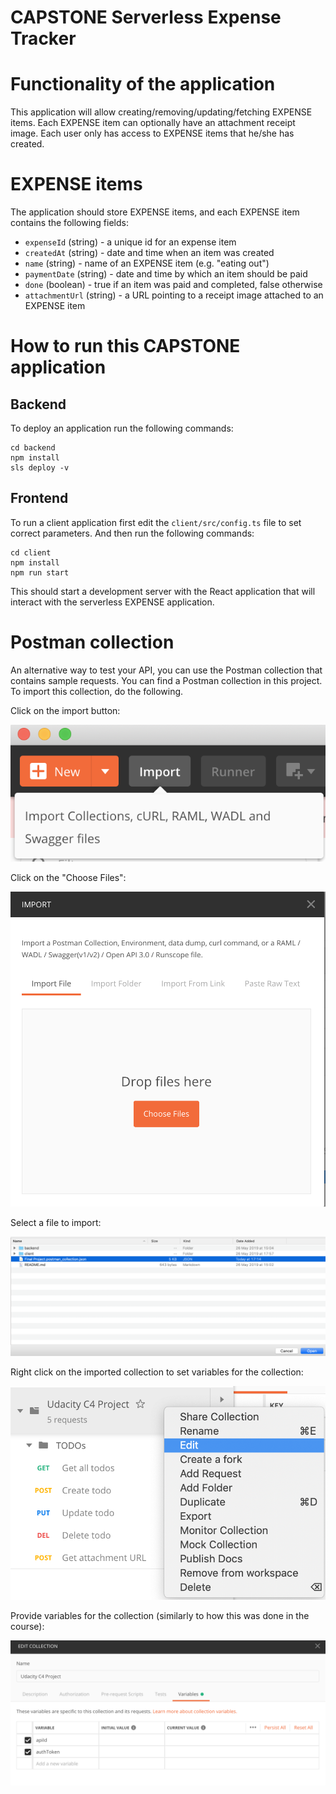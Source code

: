 # CAPSTONE Serverless Expense Tracker

# Functionality of the application

This application will allow creating/removing/updating/fetching EXPENSE items. Each EXPENSE item can optionally have an attachment receipt image. Each user only has access to EXPENSE items that he/she has created.

# EXPENSE items

The application should store EXPENSE items, and each EXPENSE item contains the following fields:

* `expenseId` (string) - a unique id for an expense item
* `createdAt` (string) - date and time when an item was created
* `name` (string) - name of an EXPENSE item (e.g. "eating out")
* `paymentDate` (string) - date and time by which an item should be paid
* `done` (boolean) - true if an item was paid and completed, false otherwise
* `attachmentUrl` (string) - a URL pointing to a receipt image attached to an EXPENSE item

# How to run this CAPSTONE application

## Backend

To deploy an application run the following commands:

```
cd backend
npm install
sls deploy -v
```

## Frontend

To run a client application first edit the `client/src/config.ts` file to set correct parameters. And then run the following commands:

```
cd client
npm install
npm run start
```

This should start a development server with the React application that will interact with the serverless EXPENSE application.

# Postman collection

An alternative way to test your API, you can use the Postman collection that contains sample requests. You can find a Postman collection in this project. To import this collection, do the following.

Click on the import button:

![Alt text](images/import-collection-1.png?raw=true "Image 1")


Click on the "Choose Files":

![Alt text](images/import-collection-2.png?raw=true "Image 2")


Select a file to import:

![Alt text](images/import-collection-3.png?raw=true "Image 3")


Right click on the imported collection to set variables for the collection:

![Alt text](images/import-collection-4.png?raw=true "Image 4")

Provide variables for the collection (similarly to how this was done in the course):

![Alt text](images/import-collection-5.png?raw=true "Image 5")
